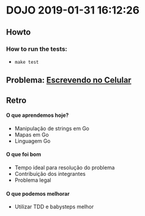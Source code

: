 # DOJO 2019-01-31 16:12:26

## Howto

### How to run the tests:
  - `make test`

## Problema: [Escrevendo no Celular](http://dojopuzzles.com/problemas/exibe/escrevendo-no-celular/)


## Retro

#### O que aprendemos hoje?

- Manipulação de strings em Go
- Mapas em Go
- Linguagem Go

#### O que foi bom

- Tempo ideal para resolução do problema
- Contribuição dos integrantes
- Problema legal

#### O que podemos melhorar

- Utilizar TDD e babysteps melhor